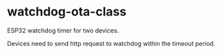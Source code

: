 # watchdog-ota-class

ESP32 watchdog timer for two devices.

Devices need to send http request to watchdog within the timeout period.


